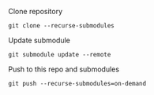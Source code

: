 Clone repository
```
git clone --recurse-submodules
```

Update submodule
```
git submodule update --remote
```


Push to this repo and submodules
```
git push --recurse-submodules=on-demand
```